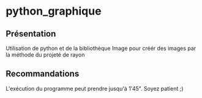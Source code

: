 # python_graphique

<h2>Présentation</h2>

Utilisation de python et de la bibliothèque Image pour créér des images par la méthode du projeté de rayon

<h2>Recommandations</h2>

L'exécution du programme peut prendre jusqu'à 1'45". Soyez patient ;)
